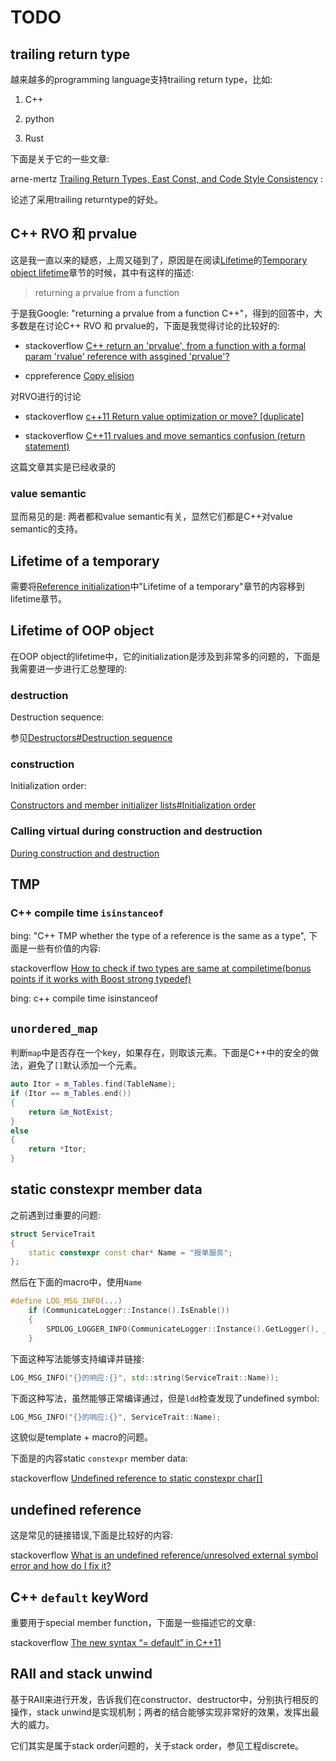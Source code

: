 # TODO

## trailing return type

越来越多的programming language支持trailing return type，比如:

1) C++

2) python

3) Rust

下面是关于它的一些文章:

arne-mertz [Trailing Return Types, East Const, and Code Style Consistency](https://arne-mertz.de/2018/05/trailing-return-types-east-const-and-code-style-consistency/) : 

论述了采用trailing returntype的好处。

## C++ RVO 和 prvalue

这是我一直以来的疑惑，上周又碰到了，原因是在阅读[Lifetime](https://en.cppreference.com/w/cpp/language/lifetime)的[Temporary object lifetime](https://en.cppreference.com/w/cpp/language/lifetime)章节的时候，其中有这样的描述:

> returning a prvalue from a function



于是我Google: "returning a prvalue from a function C++"，得到的回答中，大多数是在讨论C++ RVO 和 prvalue的，下面是我觉得讨论的比较好的:

- stackoverflow [C++ return an 'prvalue', from a function with a formal param 'rvalue' reference with assgined 'prvalue'?](https://stackoverflow.com/questions/27115814/c-return-an-prvalue-from-a-function-with-a-formal-param-rvalue-reference)

- cppreference [Copy elision](https://en.cppreference.com/w/cpp/language/copy_elision)

对RVO进行的讨论

- stackoverflow [c++11 Return value optimization or move? [duplicate]](https://stackoverflow.com/questions/17473753/c11-return-value-optimization-or-move)

- stackoverflow [C++11 rvalues and move semantics confusion (return statement)](https://stackoverflow.com/questions/4986673/c11-rvalues-and-move-semantics-confusion-return-statement)

这篇文章其实是已经收录的

### value semantic

显而易见的是: 两者都和value semantic有关，显然它们都是C++对value semantic的支持。

## Lifetime of a temporary

需要将[Reference initialization](https://en.cppreference.com/w/cpp/language/reference_initialization)中"Lifetime of a temporary"章节的内容移到lifetime章节。



## Lifetime of OOP object

在OOP object的lifetime中，它的initialization是涉及到非常多的问题的，下面是我需要进一步进行汇总整理的:

### destruction

Destruction sequence:

参见[Destructors#Destruction sequence](https://en.cppreference.com/w/cpp/language/destructor)

### construction

Initialization order:

[Constructors and member initializer lists#Initialization order](https://en.cppreference.com/w/cpp/language/constructor#Initialization_order)



### Calling virtual during construction and destruction

[During construction and destruction](https://en.cppreference.com/w/cpp/language/virtual#During_construction_and_destruction)



## TMP

### C++ compile time `isinstanceof`

bing: "C++ TMP whether the type of a reference is the same as a type", 下面是一些有价值的内容: 

stackoverflow [How to check if two types are same at compiletime(bonus points if it works with Boost strong typedef)](https://stackoverflow.com/questions/13071340/how-to-check-if-two-types-are-same-at-compiletimebonus-points-if-it-works-with)

bing: c++ compile time isinstanceof



## `unordered_map`

判断`map`中是否存在一个key，如果存在，则取该元素。下面是C++中的安全的做法，避免了`[]`默认添加一个元素。

```C++
auto Itor = m_Tables.find(TableName);
if (Itor == m_Tables.end())
{
    return &m_NotExist;
}
else
{
    return *Itor;
}
```



## static constexpr member data

之前遇到过重要的问题:

```C++
struct ServiceTrait
{
	static constexpr const char* Name = "报单服务";
};
```

然后在下面的macro中，使用`Name`

```C++
#define LOG_MSG_INFO(...)                                                           \
	if (CommunicateLogger::Instance().IsEnable())                                   \
	{                                                                               \
		SPDLOG_LOGGER_INFO(CommunicateLogger::Instance().GetLogger(), __VA_ARGS__); \
	}
```

下面这种写法能够支持编译并链接: 

```C++
LOG_MSG_INFO("{}的响应:{}", std::string(ServiceTrait::Name));
```

下面这种写法，虽然能够正常编译通过，但是`ldd`检查发现了undefined symbol: 

```C++
LOG_MSG_INFO("{}的响应:{}", ServiceTrait::Name);
```

这貌似是template + macro的问题。

下面是的内容static `constexpr` member data: 

stackoverflow [Undefined reference to static constexpr char[]](https://stackoverflow.com/questions/8016780/undefined-reference-to-static-constexpr-char)



## undefined reference

这是常见的链接错误,下面是比较好的内容:

stackoverflow [What is an undefined reference/unresolved external symbol error and how do I fix it?](https://stackoverflow.com/questions/12573816/what-is-an-undefined-reference-unresolved-external-symbol-error-and-how-do-i-fix)



## C++ `default` keyWord

重要用于special member function，下面是一些描述它的文章:

stackoverflow [The new syntax “= default” in C++11](https://stackoverflow.com/questions/20828907/the-new-syntax-default-in-c11)



## RAII and stack unwind

基于RAII来进行开发，告诉我们在constructor、destructor中，分别执行相反的操作，stack unwind是实现机制；两者的结合能够实现非常好的效果，发挥出最大的威力。

它们其实是属于stack order问题的，关于stack order，参见工程discrete。